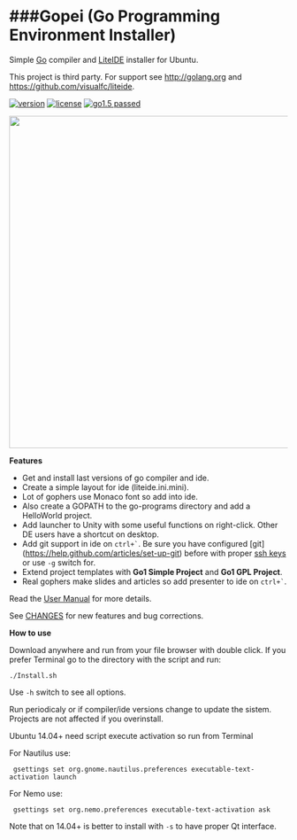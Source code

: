 ###Gopei (Go Programming Environment Installer)
====
Simple [Go](http://golang.org) compiler and [LiteIDE](https://github.com/visualfc/liteide) installer for Ubuntu.
<!--Current version is 1.0.4.6.-->

This project is third party. For support see http://golang.org and https://github.com/visualfc/liteide.

<!--[![last-version-blue](https://cloud.githubusercontent.com/assets/6298396/5602522/8967405e-935b-11e4-8777-de3623ed6ad7.png)](https://github.com/geosoft1/tools/archive/master.zip) [![go1.5 passed](http://b.repl.ca/v1/go1.5-passed-brightgreen.png)](https://blog.golang.org/go1.5)
-->
[![version](https://img.shields.io/badge/version-1.0.4.6-blue.svg)](https://github.com/geosoft1/tools/archive/master.zip)
[![license](https://img.shields.io/badge/license-GPL-blue.svg)](https://github.com/geosoft1/tools/blob/master/LICENSE)
[![go1.5 passed](https://img.shields.io/badge/go1.5-passed-brightgreen.svg)](https://blog.golang.org/go1.5)

<img src="https://cloud.githubusercontent.com/assets/6298396/10415856/62b936b0-7005-11e5-90f5-0a8644e632d7.png" width=600px>

<!--
![screenshot from 2014-09-07 18 16 40](https://cloud.githubusercontent.com/assets/6298396/4178685/4460829c-36a2-11e4-9674-236082f70d03.png)-->

**Features**
* Get and install last versions of go compiler and ide.
* Create a simple layout for ide (liteide.ini.mini).
* Lot of gophers use Monaco font so add into ide.
* Also create a GOPATH to the go-programs directory and add a HelloWorld project.
* Add launcher to Unity with some useful functions on right-click. Other DE users have a shortcut on desktop.
* Add git support in ide on `` ctrl+` ``. Be sure you have configured [git] (https://help.github.com/articles/set-up-git) before with proper [ssh keys](https://help.github.com/articles/generating-ssh-keys) or use `` -g `` switch for.
* Extend project templates with **Go1 Simple Project** and **Go1 GPL Project**.
* Real gophers make slides and articles so add presenter to ide on `` ctrl+` ``.

Read the [User Manual](https://github.com/geosoft1/tools/blob/master/HOWTO.md) for more details.

See [CHANGES](https://github.com/geosoft1/tools/blob/master/CHANGES) for new features and bug corrections.

**How to use**

Download anywhere and run from your file browser with double click. If you prefer Terminal go to the directory with the script and run:

    ./Install.sh

Use `` -h `` switch to see all options.

Run periodicaly or if compiler/ide versions change to update the sistem. Projects are not affected if you overinstall.
	
Ubuntu 14.04+ need script execute activation so run from Terminal
	
For Nautilus use:

     gsettings set org.gnome.nautilus.preferences executable-text-activation launch

For Nemo use:

     gsettings set org.nemo.preferences executable-text-activation ask

Note that on 14.04+ is better to install with `` -s `` to have proper Qt interface.